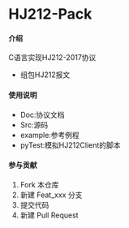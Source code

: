 # HJ212-Pack

#### 介绍

C语言实现HJ212-2017协议

- 组包HJ212报文

#### 使用说明

- Doc:协议文档
- Src:源码
- example:参考例程
- pyTest:模拟HJ212Client的脚本

#### 参与贡献

1.  Fork 本仓库
2.  新建 Feat_xxx 分支
3.  提交代码
4.  新建 Pull Request

